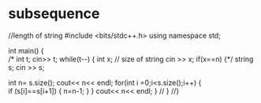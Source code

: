 # subsequence
//length of string 
#include <bits/stdc++.h>
using namespace std;
 
int main()
{   
  /*  int t;
    cin>> t;
    while(t--)
    {
    int x; // size of string 
    cin >> x;
    if(x==n)
    {*/
    string s;
    cin >> s;
   
   int n= s.size();
   cout<< n<< endl;
    for(int i =0;i<s.size();i++)
      {  
        if (s[i]==s[i+1])
        {
            n=n-1;
        }
      }
    cout<< n<< endl;
     }
   // }
//}
